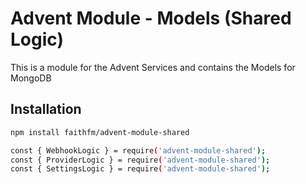 # Advent Module - Models (Shared Logic)

This is a module for the Advent Services and contains the Models for MongoDB

## Installation

```bash
npm install faithfm/advent-module-shared

const { WebhookLogic } = require('advent-module-shared');
const { ProviderLogic } = require('advent-module-shared');
const { SettingsLogic } = require('advent-module-shared');